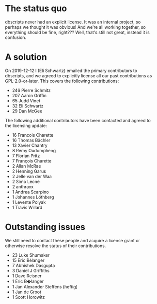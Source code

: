 # The status quo

dbscripts never had an explicit license. It was an internal project, so perhaps
we thought it was obvious! And we're all working together, so everything should
be fine, right??? Well, that's still not great, instead it is confusion.

# A solution

On 2019-12-12 I (Eli Schwartz) emailed the primary contributors to dbscripts,
and we agreed to explicitly license all our past contributions as
GPL-2.0-or-later. This covers the following contributions:

-  246	Pierre Schmitz
-  207	Aaron Griffin
-   65	Judd Vinet
-   32	Eli Schwartz
-   29	Dan McGee

The following additional contributors have been contacted and agreed to the
licensing update:

-   16	Francois Charette
-   16	Thomas Bächler
-   13	Xavier Chantry
-    8	Rémy Oudompheng
-    7	Florian Pritz
-    7	François Charette
-    2	Allan McRae
-    2	Henning Garus
-    2	Jelle van der Waa
-    2	Simo Leone
-    2	anthraxx
-    1	Andrea Scarpino
-    1	Johannes Löthberg
-    1	Levente Polyak
-    1	Travis Willard

# Outstanding issues

We still need to contact these people and acquire a license grant or otherwise
resolve the status of their contributions.

-   23	Luke Shumaker
-   15	Eric Bélanger
-    7	Abhishek Dasgupta
-    3	Daniel J Griffiths
-    1	Dave Reisner
-    1	Eric B�langer
-    1	Jan Alexander Steffens (heftig)
-    1	Jan de Groot
-    1	Scott Horowitz

